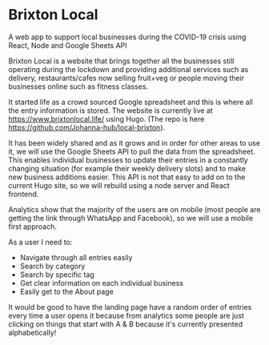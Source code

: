 # Brixton Local
A web app to support local businesses during the COVID-19 crisis using React, Node and Google Sheets API

Brixton Local is a website that brings together all the businesses still operating during the lockdown and providing additional services such as delivery, restaurants/cafes now selling fruit+veg or people moving their businesses online such as fitness classes.

It started life as a crowd sourced Google spreadsheet and this is where all the entry information is stored.  The website is currently live at https://www.brixtonlocal.life/ using Hugo.  (The repo is here https://github.com/Johanna-hub/local-brixton).

It has been widely shared and as it grows and in order for other areas to use it, we will use the Google Sheets API to pull the data from the spreadsheet.  This enables individual businesses to update their entries in a constantly changing situation (for example their weekly delivery slots) and to make new business additions easier.  This API is not that easy to add on to the current Hugo site, so we will rebuild using a node server and React frontend.

Analytics show that the majority of the users are on mobile (most people are getting the link through WhatsApp and Facebook), so we will use a mobile first approach.

As a user I need to:

- Navigate through all entries easily 
- Search by category
- Search by specific tag
- Get clear information on each individual business
- Easily get to the About page

It would be good to have the landing page have a random order of entries every time a user opens it because from analytics some people are just clicking on things that start with A & B because it's currently presented alphabetically!
